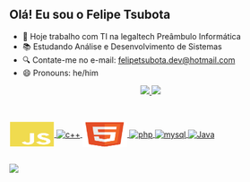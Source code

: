 ## Olá! Eu sou o Felipe Tsubota

- 🚀 Hoje trabalho com TI na legaltech Preâmbulo Informática
- 📚 Estudando Análise e Desenvolvimento de Sistemas
- 🔍 Contate-me no e-mail: felipetsubota.dev@hotmail.com
- 😄 Pronouns: he/him

<div align="center">
  <a href="https://github.com/ftsubota">
  <img height="180em" src="https://github-readme-stats.vercel.app/api?username=ftsubota&show_icons=true&theme=dracula&include_all_commits=true&count_private=true"/>
  <img height="180em" src="https://github-readme-stats.vercel.app/api/top-langs/?username=ftsubota&layout=compact&langs_count=7&theme=dracula"/>
</div>

  ##
  
<div style="display: inline_block"><br>
  <img align="center" alt="Js" height="45" width="80" src="https://raw.githubusercontent.com/devicons/devicon/master/icons/javascript/javascript-plain.svg">
  <img align="center" alt="c++" height="45" width="80" src="https://cdn.jsdelivr.net/gh/devicons/devicon/icons/cplusplus/cplusplus-original.svg" />
  <img align="center" alt="HTML5" height="45" width="80" src="https://raw.githubusercontent.com/devicons/devicon/master/icons/html5/html5-original.svg">
  <img align="center" alt="php" height="45" width="80" src="https://cdn.jsdelivr.net/gh/devicons/devicon/icons/php/php-original.svg" />
  <img align="center" alt="mysql" height="45" width="80" src="https://cdn.jsdelivr.net/gh/devicons/devicon/icons/mysql/mysql-original.svg" />
  <img align="center" alt="Java" height="45" width="80" src="https://cdn.iconscout.com/icon/free/png-512/java-43-569305.png" />
</div>
  
 ## 
  
<div> 
  <a href="https://www.linkedin.com/in/felipetsubota" target="_blank"><img src="https://img.shields.io/badge/-LinkedIn-%230077B5?style=for-the-badge&logo=linkedin&logoColor=white" target="_blank"></a> 
 
 ##


 
</div>
